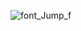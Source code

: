 ![font_Jump_f](https://github.com/SarahMohammadiNejad/SuperMarket-MarkovSimulation/assets/137781402/90eb897c-9fa5-40ac-a38a-f7bb4ae313bd)


